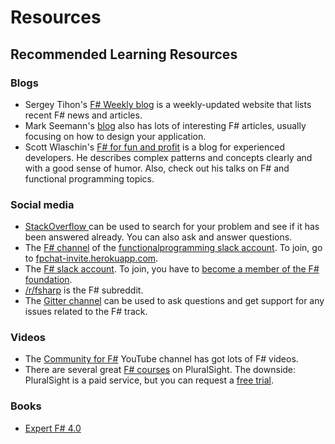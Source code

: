 # Resources

## Recommended Learning Resources

### Blogs
* Sergey Tihon's [F# Weekly blog](https://sergeytihon.wordpress.com/) is a weekly-updated website that lists recent F# news and articles.
* Mark Seemann's [blog](http://blog.ploeh.dk/) also has lots of interesting F# articles, usually focusing on how to design your application.
* Scott Wlaschin's [F# for fun and profit](https://fsharpforfunandprofit.com/) is a blog for experienced developers. He describes complex patterns and concepts clearly and with a good sense of humor. Also, check out his talks on F# and functional programming topics.

### Social media
* [StackOverflow ](http://stackoverflow.com/questions/tagged/f%23) can be used to search for your problem and see if it has been answered already. You can also ask and answer questions.
* The [F# channel](https://functionalprogramming.slack.com/messages/fsharp/) of the [functionalprogramming slack account](https://functionalprogramming.slack.com/). To join, go to [fpchat-invite.herokuapp.com](https://fpchat-invite.herokuapp.com/).
* The [F# slack account](https://fsharp.slack.com). To join, you have to [become a member of the F# foundation](http://fsharp.org/guides/slack/).
* [/r/fsharp](https://www.reddit.com/r/fsharp) is the F# subreddit.
* The [Gitter channel](https://gitter.im/exercism/xfsharp) can be used to ask questions and get support for any issues related to the F# track. 


### Videos
* The [Community for F#](https://www.youtube.com/channel/UCCQPh0mSMaVpRcKUeWPotSA/feed) YouTube channel has got lots of F# videos.
* There are several great [F# courses](https://www.pluralsight.com/search?q=*&categories=course&roles=software-development%7C&subjects=f%23) on PluralSight. The downside: PluralSight is a paid service, but you can request a [free trial](https://www.pluralsight.com/pricing).

### Books
* [Expert F# 4.0](https://books.google.nl/books?id=L_0PogEACAAJ&dq=isbn:1484207424&hl=en&sa=X&ved=0ahUKEwjs__-hi43RAhWIMFAKHUJPASwQ6AEIHDAA)
